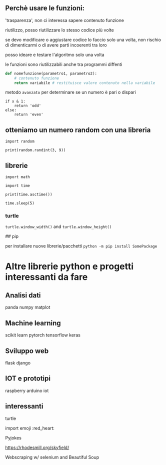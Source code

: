 ## Perchè usare le funzioni:

'trasparenza', non ci interessa sapere contenuto funzione

riutilizzo, posso riutilizzare lo stesso codice più volte

se devo modificare o aggiustare codice lo faccio solo una volta, non rischio di dimenticarmi o di avere parti incoerenti tra loro

posso ideare e testare l'algoritmo solo una volta

le funzioni sono riutilizzabili anche tra programmi diffenti

```python
def nomefunzione(parametro1, parametro2):
    # contenuto funzione
    return variabile # restituisce valore contenuto nella variabile

```

metodo `avanzato` per determinare se un numero è pari o dispari

```
if x & 1:
    return 'odd'
else:
    return 'even'
```

## otteniamo un numero random con una libreria

```
import random

print(random.randint(3, 9))
```

## librerie

```
import math
```
```
import time

print(time.asctime())

time.sleep(5)
```

### turtle

`turtle.window_width()` and `turtle.window_height()`


## pip

per installare nuove librerie/pacchetti
`python -m pip install SomePackage`

# Altre librerie python e progetti interessanti da fare

## Analisi dati

panda
numpy
matplot

## Machine learning

scikit learn
pytorch
tensorflow
keras

## Sviluppo web

flask
django

## IOT e prototipi

raspberry
arduino
iot

## interessanti

turtle

import emoji
:red_heart:

Pyjokes

https://rhodesmill.org/skyfield/

Webscraping w/ selenium and Beautiful Soup


